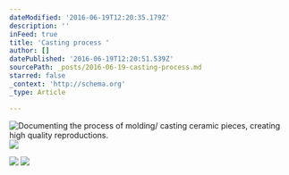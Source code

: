 ```yaml
---
dateModified: '2016-06-19T12:20:35.179Z'
description: ''
inFeed: true
title: 'Casting process '
author: []
datePublished: '2016-06-19T12:20:51.539Z'
sourcePath: _posts/2016-06-19-casting-process.md
starred: false
_context: 'http://schema.org'
_type: Article

---
```

![Documenting the process of molding/ casting ceramic pieces, creating high quality reproductions.](https://the-grid-user-content.s3-us-west-2.amazonaws.com/d95d908f-721c-4c78-81b2-8c1d126b2c65.jpg)
![](https://the-grid-user-content.s3-us-west-2.amazonaws.com/5f770474-14ec-4a3c-a8a8-4567d4f81df5.jpg)

![](https://the-grid-user-content.s3-us-west-2.amazonaws.com/9e1b69ba-1ede-4fbe-a632-3b83bc0bf5f6.jpg)
![](https://the-grid-user-content.s3-us-west-2.amazonaws.com/c36859b7-46f8-4c44-8980-3245dd81b56c.jpg)